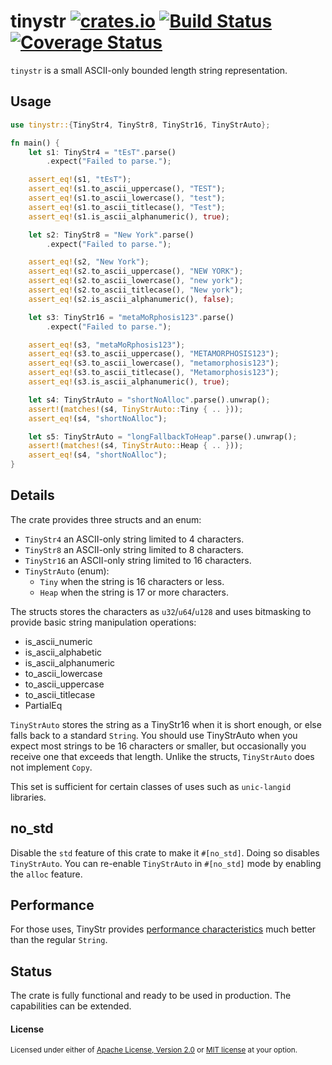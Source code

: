 # tinystr [![crates.io](http://meritbadge.herokuapp.com/tinystr)](https://crates.io/crates/tinystr) [![Build Status](https://travis-ci.org/zbraniecki/tinystr.svg?branch=master)](https://travis-ci.org/zbraniecki/tinystr) [![Coverage Status](https://coveralls.io/repos/github/zbraniecki/tinystr/badge.svg?branch=master)](https://coveralls.io/github/zbraniecki/tinystr?branch=master)

`tinystr` is a small ASCII-only bounded length string representation.

Usage
-----

```rust
use tinystr::{TinyStr4, TinyStr8, TinyStr16, TinyStrAuto};

fn main() {
    let s1: TinyStr4 = "tEsT".parse()
        .expect("Failed to parse.");

    assert_eq!(s1, "tEsT");
    assert_eq!(s1.to_ascii_uppercase(), "TEST");
    assert_eq!(s1.to_ascii_lowercase(), "test");
    assert_eq!(s1.to_ascii_titlecase(), "Test");
    assert_eq!(s1.is_ascii_alphanumeric(), true);

    let s2: TinyStr8 = "New York".parse()
        .expect("Failed to parse.");

    assert_eq!(s2, "New York");
    assert_eq!(s2.to_ascii_uppercase(), "NEW YORK");
    assert_eq!(s2.to_ascii_lowercase(), "new york");
    assert_eq!(s2.to_ascii_titlecase(), "New york");
    assert_eq!(s2.is_ascii_alphanumeric(), false);

    let s3: TinyStr16 = "metaMoRphosis123".parse()
        .expect("Failed to parse.");

    assert_eq!(s3, "metaMoRphosis123");
    assert_eq!(s3.to_ascii_uppercase(), "METAMORPHOSIS123");
    assert_eq!(s3.to_ascii_lowercase(), "metamorphosis123");
    assert_eq!(s3.to_ascii_titlecase(), "Metamorphosis123");
    assert_eq!(s3.is_ascii_alphanumeric(), true);

    let s4: TinyStrAuto = "shortNoAlloc".parse().unwrap();
    assert!(matches!(s4, TinyStrAuto::Tiny { .. }));
    assert_eq!(s4, "shortNoAlloc");

    let s5: TinyStrAuto = "longFallbackToHeap".parse().unwrap();
    assert!(matches!(s4, TinyStrAuto::Heap { .. }));
    assert_eq!(s4, "shortNoAlloc");
}
```

Details
-------

The crate provides three structs and an enum:
 * `TinyStr4` an ASCII-only string limited to 4 characters.
 * `TinyStr8` an ASCII-only string limited to 8 characters.
 * `TinyStr16` an ASCII-only string limited to 16 characters.
 * `TinyStrAuto` (enum):
   * `Tiny` when the string is 16 characters or less.
   * `Heap` when the string is 17 or more characters.

The structs stores the characters as `u32`/`u64`/`u128` and uses bitmasking to provide basic string manipulation operations:
 * is_ascii_numeric
 * is_ascii_alphabetic
 * is_ascii_alphanumeric
 * to_ascii_lowercase
 * to_ascii_uppercase
 * to_ascii_titlecase
 * PartialEq

`TinyStrAuto` stores the string as a TinyStr16 when it is short enough, or else falls back to a standard `String`. You should use TinyStrAuto when you expect most strings to be 16 characters or smaller, but occasionally you receive one that exceeds that length. Unlike the structs, `TinyStrAuto` does not implement `Copy`.

This set is sufficient for certain classes of uses such as `unic-langid` libraries.

no_std
------

Disable the `std` feature of this crate to make it `#[no_std]`. Doing so disables `TinyStrAuto`. You
can re-enable `TinyStrAuto` in `#[no_std]` mode by enabling the `alloc` feature.

Performance
-----------

For those uses, TinyStr provides [performance characteristics](https://github.com/zbraniecki/tinystr/wiki/Performance) much better than the regular `String`.

Status
------

The crate is fully functional and ready to be used in production.
The capabilities can be extended.

#### License

<sup>
Licensed under either of <a href="LICENSE-APACHE">Apache License, Version
2.0</a> or <a href="LICENSE-MIT">MIT license</a> at your option.
</sup
